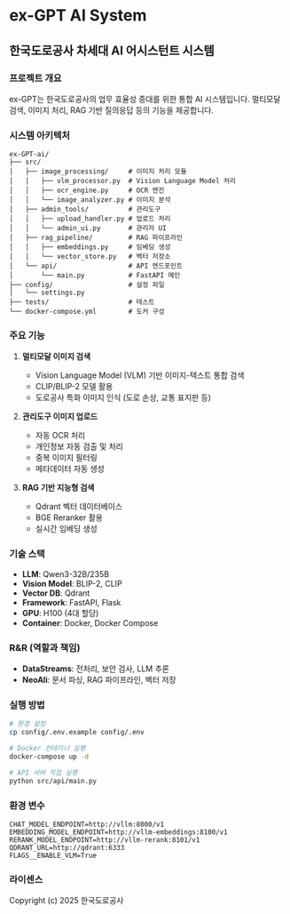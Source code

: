 # ex-GPT AI System
## 한국도로공사 차세대 AI 어시스턴트 시스템

### 프로젝트 개요
ex-GPT는 한국도로공사의 업무 효율성 증대를 위한 통합 AI 시스템입니다.
멀티모달 검색, 이미지 처리, RAG 기반 질의응답 등의 기능을 제공합니다.

### 시스템 아키텍처
```
ex-GPT-ai/
├── src/
│   ├── image_processing/     # 이미지 처리 모듈
│   │   ├── vlm_processor.py  # Vision Language Model 처리
│   │   ├── ocr_engine.py     # OCR 엔진
│   │   └── image_analyzer.py # 이미지 분석
│   ├── admin_tools/          # 관리도구
│   │   ├── upload_handler.py # 업로드 처리
│   │   └── admin_ui.py       # 관리자 UI
│   ├── rag_pipeline/         # RAG 파이프라인
│   │   ├── embeddings.py     # 임베딩 생성
│   │   └── vector_store.py   # 벡터 저장소
│   └── api/                  # API 엔드포인트
│       └── main.py           # FastAPI 메인
├── config/                   # 설정 파일
│   └── settings.py
├── tests/                    # 테스트
└── docker-compose.yml        # 도커 구성
```

### 주요 기능
1. **멀티모달 이미지 검색**
   - Vision Language Model (VLM) 기반 이미지-텍스트 통합 검색
   - CLIP/BLIP-2 모델 활용
   - 도로공사 특화 이미지 인식 (도로 손상, 교통 표지판 등)

2. **관리도구 이미지 업로드**
   - 자동 OCR 처리
   - 개인정보 자동 검출 및 처리
   - 중복 이미지 필터링
   - 메타데이터 자동 생성

3. **RAG 기반 지능형 검색**
   - Qdrant 벡터 데이터베이스
   - BGE Reranker 활용
   - 실시간 임베딩 생성

### 기술 스택
- **LLM**: Qwen3-32B/235B
- **Vision Model**: BLIP-2, CLIP
- **Vector DB**: Qdrant
- **Framework**: FastAPI, Flask
- **GPU**: H100 (4대 할당)
- **Container**: Docker, Docker Compose

### R&R (역할과 책임)
- **DataStreams**: 전처리, 보안 검사, LLM 추론
- **NeoAli**: 문서 파싱, RAG 파이프라인, 벡터 저장

### 실행 방법
```bash
# 환경 설정
cp config/.env.example config/.env

# Docker 컨테이너 실행
docker-compose up -d

# API 서버 직접 실행
python src/api/main.py
```

### 환경 변수
```
CHAT_MODEL_ENDPOINT=http://vllm:8000/v1
EMBEDDING_MODEL_ENDPOINT=http://vllm-embeddings:8100/v1
RERANK_MODEL_ENDPOINT=http://vllm-rerank:8101/v1
QDRANT_URL=http://qdrant:6333
FLAGS__ENABLE_VLM=True
```

### 라이센스
Copyright (c) 2025 한국도로공사
